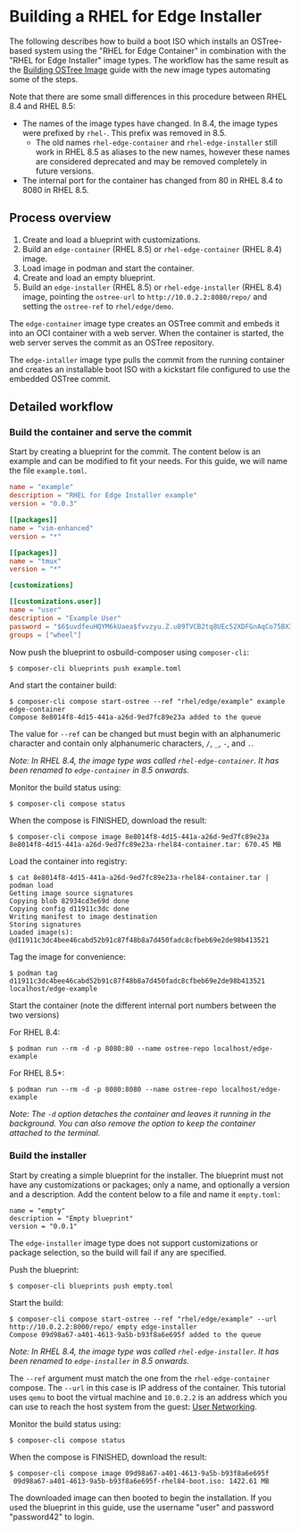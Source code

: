 # Building a RHEL for Edge Installer

The following describes how to build a boot ISO which installs an OSTree-based system using the "RHEL for Edge Container" in combination with the "RHEL for Edge Installer" image types. The workflow has the same result as the [Building OSTree Image](./building-ostree-images.md) guide with the new image types automating some of the steps.

Note that there are some small differences in this procedure between RHEL 8.4 and RHEL 8.5:
- The names of the image types have changed. In 8.4, the image types were prefixed by `rhel-`. This prefix was removed in 8.5.
    - The old names `rhel-edge-container` and `rhel-edge-installer` still work in RHEL 8.5 as aliases to the new names, however these names are considered deprecated and may be removed completely in future versions.
- The internal port for the container has changed from 80 in RHEL 8.4 to 8080 in RHEL 8.5.

## Process overview

1. Create and load a blueprint with customizations.
2. Build an `edge-container` (RHEL 8.5) or `rhel-edge-container` (RHEL 8.4) image.
3. Load image in podman and start the container.
4. Create and load an empty blueprint.
5. Build an `edge-installer` (RHEL 8.5) or `rhel-edge-installer` (RHEL 8.4) image, pointing the `ostree-url` to `http://10.0.2.2:8080/repo/` and setting the `ostree-ref` to `rhel/edge/demo`.

The `edge-container` image type creates an OSTree commit and embeds it into an OCI container with a web server. When the container is started, the web server serves the commit as an OSTree repository.

The `edge-intaller` image type pulls the commit from the running container and creates an installable boot ISO with a kickstart file configured to use the embedded OSTree commit.

## Detailed workflow

### Build the container and serve the commit

Start by creating a blueprint for the commit. The content below is an example and can be modified to fit your needs. For this guide, we will name the file `example.toml`.

```toml
name = "example"
description = "RHEL for Edge Installer example"
version = "0.0.3"

[[packages]]
name = "vim-enhanced"
version = "*"

[[packages]]
name = "tmux"
version = "*"

[customizations]

[[customizations.user]]
name = "user"
description = "Example User"
password = "$6$uvdfeuHQYM6kUaea$fvvzyu.Z.u89TVCB2tq8UEc52XDFGnAqCo75BX3zu8OzIbS.EKMo/Saammb151sLrdzmlESnpNEPrJ7h5b0c6/"
groups = ["wheel"]
```

Now push the blueprint to osbuild-composer using `composer-cli`:
```
$ composer-cli blueprints push example.toml
```

And start the container build:
```
$ composer-cli compose start-ostree --ref "rhel/edge/example" example edge-container
Compose 8e8014f8-4d15-441a-a26d-9ed7fc89e23a added to the queue
```
The value for `--ref` can be changed but must begin with an alphanumeric character and contain only alphanumeric characters, `/`, `_`, `-`, and `.`.

*Note: In RHEL 8.4, the image type was called `rhel-edge-container`. It has been renamed to `edge-container` in 8.5 onwards.*

Monitor the build status using:
```
$ composer-cli compose status
```

When the compose is FINISHED, download the result:
```
$ composer-cli compose image 8e8014f8-4d15-441a-a26d-9ed7fc89e23a
8e8014f8-4d15-441a-a26d-9ed7fc89e23a-rhel84-container.tar: 670.45 MB
```

Load the container into registry:
```
$ cat 8e8014f8-4d15-441a-a26d-9ed7fc89e23a-rhel84-container.tar | podman load
Getting image source signatures
Copying blob 82934cd3e69d done
Copying config d11911c3dc done
Writing manifest to image destination
Storing signatures
Loaded image(s): @d11911c3dc4bee46cabd52b91c87f48b8a7d450fadc8cfbeb69e2de98b413521
```

Tag the image for convenience:
```
$ podman tag d11911c3dc4bee46cabd52b91c87f48b8a7d450fadc8cfbeb69e2de98b413521 localhost/edge-example
```

Start the container (note the different internal port numbers between the two versions)

For RHEL 8.4:
```
$ podman run --rm -d -p 8080:80 --name ostree-repo localhost/edge-example
```

For RHEL 8.5+:
```
$ podman run --rm -d -p 8080:8080 --name ostree-repo localhost/edge-example
```

*Note: The `-d` option detaches the container and leaves it running in the background. You can also remove the option to keep the container attached to the terminal.*

### Build the installer

Start by creating a simple blueprint for the installer. The blueprint must not have any customizations or packages; only a name, and optionally a version and a description. Add the content below to a file and name it `empty.toml`:
```
name = "empty"
description = "Empty blueprint"
version = "0.0.1"
```
The `edge-installer` image type does not support customizations or package selection, so the build will fail if any are specified.

Push the blueprint:
```
$ composer-cli blueprints push empty.toml
```

Start the build:
```
$ composer-cli compose start-ostree --ref "rhel/edge/example" --url http://10.0.2.2:8000/repo/ empty edge-installer
Compose 09d98a67-a401-4613-9a5b-b93f8a6e695f added to the queue
```
*Note: In RHEL 8.4, the image type was called `rhel-edge-installer`. It has been renamed to `edge-installer` in 8.5 onwards.*

The `--ref` argument must match the one from the `rhel-edge-container` compose.
The `--url` in this case is IP address of the container. This tutorial uses `qemu` to boot the virtual machine and `10.0.2.2` is an address which you can use to reach the host system from the guest: [User Networking](https://wiki.qemu.org/Documentation/Networking#User_Networking_.28SLIRP.29).

Monitor the build status using:
```
$ composer-cli compose status
```

When the compose is FINISHED, download the result:
```
$ composer-cli compose image 09d98a67-a401-4613-9a5b-b93f8a6e695f
 09d98a67-a401-4613-9a5b-b93f8a6e695f-rhel84-boot.iso: 1422.61 MB
```

The downloaded image can then booted to begin the installation. If you used the blueprint in this guide, use the username "user" and password "password42" to login.
